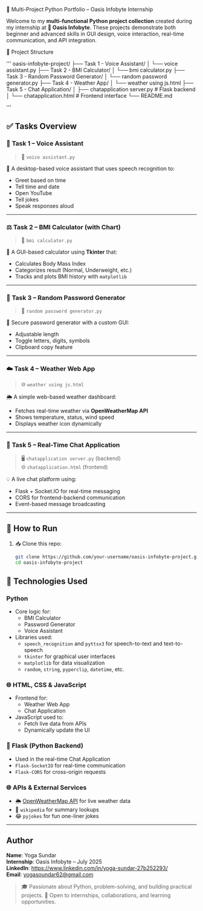  🚀 Multi-Project Python Portfolio – Oasis Infobyte Internship

Welcome to my **multi-functional Python project collection** created during my internship at **🌟 Oasis Infobyte**. These projects demonstrate both beginner and advanced skills in GUI design, voice interaction, real-time communication, and API integration.

 📁 Project Structure

'''
oasis-infobyte-project/
├── Task 1 - Voice Assistant/
│   └── voice assistant.py
├── Task 2 - BMI Calculator/
│   └── bmi calculator.py
├── Task 3 - Random Password Generator/
│   └── random password generator.py
├── Task 4 - Weather App/
│   └── weather using js.html
├── Task 5 - Chat Application/
│   ├── chatapplication server.py     # Flask backend
│   └── chatapplication.html          # Frontend interface
└── README.md


'''

## ✅ Tasks Overview

### 🧠 **Task 1 – Voice Assistant**
> 📌 `voice assistant.py`

🎤 A desktop-based voice assistant that uses speech recognition to:
- Greet based on time
- Tell time and date
- Open YouTube
- Tell jokes
- Speak responses aloud

---

### ⚖️ **Task 2 – BMI Calculator (with Chart)**
> 📌 `bmi calculator.py`

🧮 A GUI-based calculator using **Tkinter** that:
- Calculates Body Mass Index
- Categorizes result (Normal, Underweight, etc.)
- Tracks and plots BMI history with `matplotlib`

---

### 🔐 **Task 3 – Random Password Generator**
> 📌 `random password generator.py`

🔏 Secure password generator with a custom GUI:
- Adjustable length
- Toggle letters, digits, symbols
- Clipboard copy feature

---

### ☁️ **Task 4 – Weather Web App**
> 🌐 `weather using js.html`

🌦️ A simple web-based weather dashboard:
- Fetches real-time weather via **OpenWeatherMap API**
- Shows temperature, status, wind speed
- Displays weather icon dynamically

---

### 💬 **Task 5 – Real-Time Chat Application**
> 🖥️ `chatapplication server.py` (backend)  
> 🌐 `chatapplication.html` (frontend)

💡 A live chat platform using:
- Flask + Socket.IO for real-time messaging
- CORS for frontend-backend communication
- Event-based message broadcasting

---

## 🏁 How to Run

1. 📥 Clone this repo:
   ```bash
   git clone https://github.com/your-username/oasis-infobyte-project.git
   cd oasis-infobyte-project
## 🔧 Technologies Used

###  Python
- Core logic for:
  - BMI Calculator
  - Password Generator
  - Voice Assistant
- Libraries used:
  - `speech_recognition` and `pyttsx3` for speech-to-text and text-to-speech
  - `tkinter` for graphical user interfaces
  - `matplotlib` for data visualization
  - `random`, `string`, `pyperclip`, `datetime`, etc.

### 🌐 HTML, CSS & JavaScript
- Frontend for:
  - Weather Web App
  - Chat Application
- JavaScript used to:
  - Fetch live data from APIs
  - Dynamically update the UI

### 🧠 Flask (Python Backend)
- Used in the real-time Chat Application
- `Flask-SocketIO` for real-time communication
- `Flask-CORS` for cross-origin requests

### 🌐 APIs & External Services
- 🌦️ [OpenWeatherMap API](https://openweathermap.org/) for live weather data
- 🧠 `wikipedia` for summary lookups
- 😂 `pyjokes` for fun one-liner jokes


---

##  Author

**Name**: Yoga Sundar  
**Internship**: Oasis Infobyte – July 2025   
**LinkedIn**: https://www.linkedin.com/in/yoga-sundar-27b252293/  
**Email**: yogasoundar62@gmail.com

> 🎓 Passionate about Python, problem-solving, and building practical projects.
> 🚀 Open to internships, collaborations, and learning opportunities.


